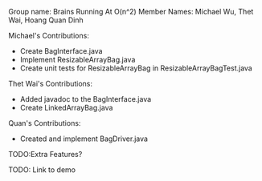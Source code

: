 Group name: Brains Running At O(n^2)
Member Names: Michael Wu, Thet Wai, Hoang Quan Dinh

Michael's Contributions:
- Create BagInterface.java
- Implement ResizableArrayBag.java
- Create unit tests for ResizableArrayBag in ResizableArrayBagTest.java

Thet Wai's Contributions:
- Added javadoc to the BagInterface.java
- Create LinkedArrayBag.java

Quan's Contributions:
- Created and implement BagDriver.java

TODO:Extra Features?

TODO: Link to demo
